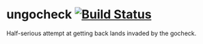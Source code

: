 ungocheck [![Build Status](https://travis-ci.org/rjeczalik/ungocheck.png?branch=master)](https://travis-ci.org/rjeczalik/ungocheck)
=========

Half-serious attempt at getting back lands invaded by the gocheck.
